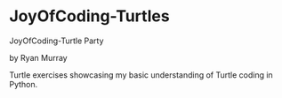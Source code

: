 # JoyOfCoding-Turtles
JoyOfCoding-Turtle Party

by Ryan Murray

Turtle exercises showcasing my basic understanding of Turtle coding in Python.  
